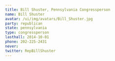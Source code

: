 ```yaml
---
title: Bill Shuster, Pennsylvania Congressperson
name: Bill Shuster
avatar: /ui/img/avatars/Bill_Shuster.jpg
party: republican
state: pennsylvania
type: congressperson
lasthall: 2014-10-01
phone: 202-225-2431
never: 
twitter: RepBillShuster
---
```

